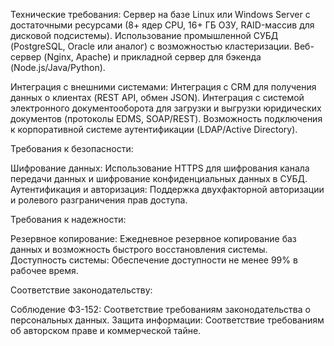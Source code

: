 Технические требования:
Сервер на базе Linux или Windows Server с достаточными ресурсами (8+ ядер CPU, 16+ ГБ ОЗУ, RAID-массив для дисковой подсистемы).
Использование промышленной СУБД (PostgreSQL, Oracle или аналог) с возможностью кластеризации.
Веб-сервер (Nginx, Apache) и прикладной сервер для бэкенда (Node.js/Java/Python).

Интеграция с внешними системами:
Интеграция с CRM для получения данных о клиентах (REST API, обмен JSON).
Интеграция с системой электронного документооборота для загрузки и выгрузки юридических документов (протоколы EDMS, SOAP/REST).
Возможность подключения к корпоративной системе аутентификации (LDAP/Active Directory).

Требования к безопасности:

Шифрование данных: Использование HTTPS для шифрования канала передачи данных и шифрование конфиденциальных данных в СУБД.
Аутентификация и авторизация: Поддержка двухфакторной авторизации и ролевого разграничения прав доступа.

Требования к надежности:

Резервное копирование: Ежедневное резервное копирование баз данных и возможность быстрого восстановления системы.
Доступность системы: Обеспечение доступности не менее 99% в рабочее время.

Соответствие законодательству:

Соблюдение ФЗ-152: Соответствие требованиям законодательства о персональных данных.
Защита информации: Соответствие требованиям об авторском праве и коммерческой тайне.
